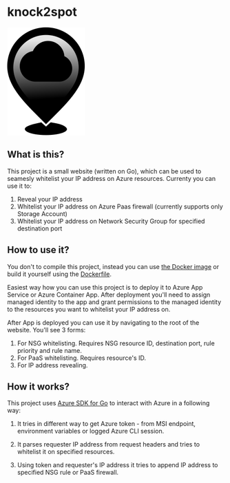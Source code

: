 # knock2spot

![](/logo.svg)

## What is this?

This project is a small website (written on Go), which can be used to seamesly whitelist your IP address on Azure resources. Currenty you can use it to:
1. Reveal your IP address
2. Whitelist your IP address on Azure Paas firewall (currently supports only Storage Account)
3. Whitelist your IP address on Network Security Group for specified destination port

## How to use it?

You don't to compile this project, instead you can use [the Docker image](https://hub.docker.com/repository/docker/gr00vysky/knock2spot) or build it yourself using the [Dockerfile](/Dockerfile).

Easiest way how you can use this project is to deploy it to Azure App Service or Azure Container App. After deployment you'll need to assign managed identity to the app and grant permissions to the managed identity to the resources you want to whitelist your IP address on.

After App is deployed you can use it by navigating to the root of the website. You'll see 3 forms:
1. For NSG whitelisting. Requires NSG resource ID, destination port, rule priority and rule name.
2. For PaaS whitelisting. Requires resource's ID.
3. For IP address revealing.

## How it works?

This project uses [Azure SDK for Go](https://github.com/Azure/azure-sdk-for-go) to interact with Azure in a following way:
1. It tries in different way to get Azure token - from MSI endpoint, environment variables or logged Azure CLI session.

2. It parses requester IP address from request headers and tries to whitelist it on specified resources.

3. Using token and requester's IP address it tries to append IP address to specified NSG rule or PaaS firewall.
